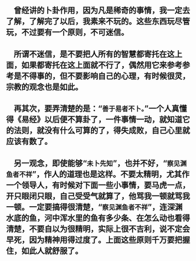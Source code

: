 &emsp;曾经讲的卜卦作用，因为凡是稀奇的事情，我一定去了解，了解完了以后，我素来不玩的。这些东西玩尽管玩，不过要有一个原则，不可迷信。
---
&emsp;所谓不迷信，是不要把人所有的智慧都寄托在这上面，如果都寄托在这上面就不行了，偶然用它来参考参考是不得事的，但不要影响自己的心理，有时候很灵，宗教的观念也是如此。
---
&emsp;再其次，要弄清楚的是：“``善于易者不卜。``”一个人真懂得《易经》以后便不算卦了，一件事情一动，就知道它的法则，就没有什么可算的了，得失成败，自己心里就应该有数了。
---
&emsp;另一观念，即使能够“``未卜先知``”，也并不好，“``察见渊鱼者不祥``”，作人的道理也是这样。不要太精明，尤其作一个领导人，有时候对下面一些小事情，要马虎一点，开只眼闭只眼，自己受受气就算了，他骂我一顿就骂我一顿。一定要搞得很清楚，“``察见渊鱼者不祥``”，连深渊水底的鱼，河中浑水里的鱼有多少条、在怎么动也看得清楚，不要自以为很精明，实际上很不吉利，说不定会早死，因为精神用得过度了。上面这些原则千万要把握住，如此人就舒服了。
---
